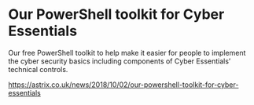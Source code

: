 # Our PowerShell toolkit for Cyber Essentials
Our free PowerShell toolkit to help make it easier for people to implement the cyber security basics including components of Cyber Essentials’ technical controls.

https://astrix.co.uk/news/2018/10/02/our-powershell-toolkit-for-cyber-essentials
